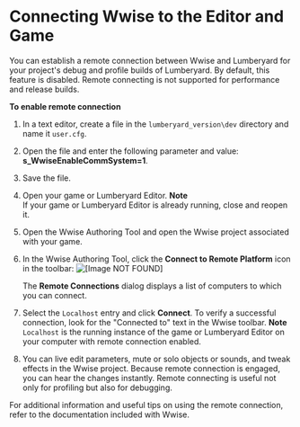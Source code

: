 # Connecting Wwise to the Editor and Game<a name="audio-wwise-connecting-editor-game"></a>

You can establish a remote connection between Wwise and Lumberyard for your project's debug and profile builds of Lumberyard\. By default, this feature is disabled\. Remote connecting is not supported for performance and release builds\.

**To enable remote connection**

1. In a text editor, create a file in the `lumberyard_version\dev` directory and name it `user.cfg`\.

1. Open the file and enter the following parameter and value: **s\_WwiseEnableCommSystem=1**\.

1. Save the file\.

1. Open your game or Lumberyard Editor\.
**Note**  
If your game or Lumberyard Editor is already running, close and reopen it\.

1. Open the Wwise Authoring Tool and open the Wwise project associated with your game\.

1. In the Wwise Authoring Tool, click the **Connect to Remote Platform** icon in the toolbar: ![\[Image NOT FOUND\]](http://docs.aws.amazon.com/lumberyard/latest/userguide/images/audio/audio-wwise-remote-connection.png) 

   The **Remote Connections** dialog displays a list of computers to which you can connect\.

1. Select the `Localhost` entry and click **Connect**\. To verify a successful connection, look for the "Connected to" text in the Wwise toolbar\.
**Note**  
`Localhost` is the running instance of the game or Lumberyard Editor on your computer with remote connection enabled\.

1. You can live edit parameters, mute or solo objects or sounds, and tweak effects in the Wwise project\. Because remote connection is engaged, you can hear the changes instantly\. Remote connecting is useful not only for profiling but also for debugging\.

For additional information and useful tips on using the remote connection, refer to the documentation included with Wwise\.